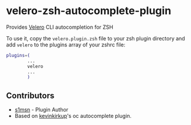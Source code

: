 # velero-zsh-autocomplete-plugin
Provides [Velero](https://velero.io/) CLI autocompletion for ZSH

To use it, copy the `velero.plugin.zsh` file to your zsh plugin directory and add `velero` to the plugins array of your zshrc file:

```bash
plugins=(
        ...
        velero
        ...
        )
```

## Contributors

+ [s1msn](https://github.com/s1msn) - Plugin Author
+ Based on [kevinkirkup](https://github.com/kevinkirkup)'s oc autocomplete plugin.
